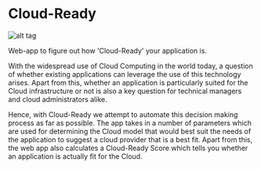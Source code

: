 # Cloud-Ready

![alt tag](https://raw.githubusercontent.com/sarangkarpate/cloud-ready/master/Module-1/img/favicon.ico)

Web-app to figure out how 'Cloud-Ready' your application is.

With the widespread use of Cloud Computing in the world today, a question of whether existing applications can leverage the use of this technology arises. Apart from this, whether an application is particularly suited for the Cloud infrastructure or not is also a key question for technical managers and cloud administrators alike.

Hence, with Cloud-Ready we attempt to automate this decision making process as far as possible. The app takes in a number of parameters which are used for determining the Cloud model that would best suit the needs of the application to suggest a cloud provider that is a best fit. Apart from this, the web app also calculates a Cloud-Ready Score which tells you whether an application is actually fit for the Cloud.
